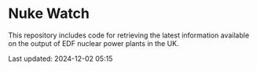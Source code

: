 # Nuke Watch

This repository includes code for retrieving the latest information available on the output of EDF nuclear power plants in the UK.

Last updated: 2024-12-02 05:15